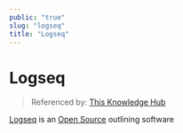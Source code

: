 ```yaml
---
public: "true"
slug: "logseq"
title: "Logseq"
---
```

# Logseq

> Referenced by: [This Knowledge Hub](/garden/this-knowledge-hub/index.md)

[Logseq](https://logseq.com) is an [Open Source](/garden/open-source/index.md) outlining software